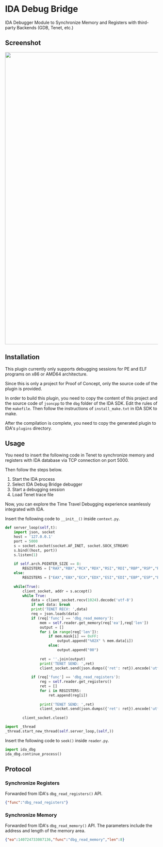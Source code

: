 # IDA Debug Bridge

IDA Debugger Module to Synchronize Memory and Registers with third-party Backends (GDB, Tenet, etc.)

## Screenshot

<img width="960" src="https://user-images.githubusercontent.com/21212051/139926345-f979a0d9-a7ac-4ed7-a8ac-1a152a215b21.png">

## Installation

This plugin currently only supports debugging sessions for PE and ELF programs on x86 or AMD64 architecture.

Since this is only a project for Proof of Concept, only the source code of the plugin is provided.

In order to build this plugin, you need to copy the content of this project and the source code of `jsoncpp` to the `dbg` folder of the IDA SDK. Edit the rules of the `makefile`. Then follow the instructions of `install_make.txt` in IDA SDK to make.

After the compilation is complete, you need to copy the generated plugin to IDA's `plugins` directory.

## Usage

You need to insert the following code in Tenet to synchronize memory and registers with IDA database via TCP connection on port 5000.

Then follow the steps below.

1. Start the IDA process
2. Select IDA Debug Bridge debugger
3. Start a debugging session
4. Load Tenet trace file

Now, you can explore the Time Travel Debugging experience seamlessly integrated with IDA.

Insert the following code to `__init__()` inside `context.py`.

```python
def server_loop(self,t):
    import json, socket
    host = '127.0.0.1'
    port = 5000
    s = socket.socket(socket.AF_INET, socket.SOCK_STREAM)
    s.bind((host, port))
    s.listen(1)
    
    if self.arch.POINTER_SIZE == 8:
        REGISTERS = ["RAX","RBX","RCX","RDX","RSI","RDI","RBP","RSP","RIP","R8","R9","R10","R11","R12","R13","R14","R15"]
    else:
        REGISTERS = ["EAX","EBX","ECX","EDX","ESI","EDI","EBP","ESP","EIP"]
        
    while(True):
        client_socket, addr = s.accept()
        while True:
            data = client_socket.recv(1024).decode('utf-8')
            if not data: break
            print('TENET RECV: ',data)
            req = json.loads(data)
            if (req['func'] == 'dbg_read_memory'):
                mem = self.reader.get_memory(req['ea'],req['len'])
                output = []
                for i in range(req['len']):
                    if mem.mask[i] == 0xFF:
                        output.append("%02X" % mem.data[i])
                    else:
                        output.append("00")
                        
                ret = ''.join(output)
                print('TENET SEND: ',ret)
                client_socket.send(json.dumps({'ret': ret}).encode('utf-8'))
            
            if (req['func'] == 'dbg_read_registers'):
                reg = self.reader.get_registers()
                ret = []
                for i in REGISTERS:
                    ret.append(reg[i])
                    
                print('TENET SEND: ',ret)
                client_socket.send(json.dumps({'ret': ret}).encode('utf-8'))
                
        client_socket.close()

import _thread
_thread.start_new_thread(self.server_loop,(self,))
```

Insert the following code to `seek()` inside `reader.py`.

```python
import ida_dbg
ida_dbg.continue_process()
```

## Protocol

### Synchronize Registers

Forwarded from IDA's `dbg_read_registers()` API.

```json
{"func":"dbg_read_registers"}
```

### Synchronize Memory

Forwarded from IDA's `dbg_read_memory()` API. The parameters include the address and length of the memory area.

```json
{"ea":140724733087136,"func":"dbg_read_memory","len":8}
```

